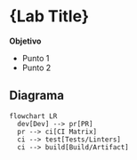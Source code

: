 # {Lab Title}

**Objetivo**
- Punto 1
- Punto 2

## Diagrama
```mermaid
flowchart LR
  dev[Dev] --> pr[PR]
  pr --> ci[CI Matrix]
  ci --> test[Tests/Linters]
  ci --> build[Build/Artifact]
